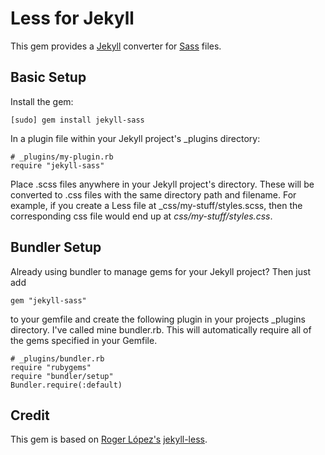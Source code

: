 Less for Jekyll
===============

This gem provides a [Jekyll](http://github.com/mojombo/jekyll) converter for
[Sass](http://http://sass-lang.com//) files.

Basic Setup
-----------
Install the gem:

	[sudo] gem install jekyll-sass

In a plugin file within your Jekyll project's _plugins directory:

	# _plugins/my-plugin.rb
	require "jekyll-sass"

Place .scss files anywhere in your Jekyll project's directory.  These will be
converted to .css files with the same directory path and filename. For example,
if you create a Less file at _css/my-stuff/styles.scss, then the corresponding
css file would end up at _css/my-stuff/styles.css_.

Bundler Setup
-------------
Already using bundler to manage gems for your Jekyll project?  Then just add

	gem "jekyll-sass"

to your gemfile and create the following plugin in your projects _plugins
directory.  I've called mine bundler.rb.  This will automatically require all
of the gems specified in your Gemfile.

	# _plugins/bundler.rb
	require "rubygems"
	require "bundler/setup"
	Bundler.require(:default)

Credit
------
This gem is based on [Roger López's](https://github.com/zroger) [jekyll-less](https://github.com/zroger/jekyll-less).
